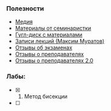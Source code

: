
### Полезности
- [Медия](https://www.nsumedia.ru/main_potok/third_course/fifth_semester/computational)
- [Материалы от семинаристки](https://drive.google.com/drive/folders/192ANdI8YxDlJcYCUl2gPb1RNBK4WnckW)
- [Гугл-диск с материалами](https://drive.google.com/drive/folders/1hujR0FKe0pQtIliLlZ-ygwo3vYlspWFW?usp=drive_link)
- [Записи лекций (Максим Муратов)](https://www.youtube.com/playlist?list=PLHAiwjMOQSmxLcUHPPfqcknpDlkc7xvyy)
- [Отзывы об экзаменах](https://docs.google.com/spreadsheets/d/1f7Ul7q0BK61sFfOVHNRiad904Ts8MQDXsimatGEt5S4/edit?gid=2010672661#gid=2010672661)
- [Отзывы о преподавателях](https://docs.google.com/document/d/16hbDYg7dMCo3DLn8NgGGI-eOoDxosUn0yKN1fwrPcsA/edit#heading=h.jcnhp9p1wgko)
- [Отзывы о преподавателях 2.0](https://docs.google.com/document/d/11VQiY0Cr86lxh0qlV4kj7X857_xOVnfCdQMilYKfob0/edit#heading=h.z9gt69h3lhwi)

### Лабы:
- [x] 1. Метод бисекции
- [ ] 